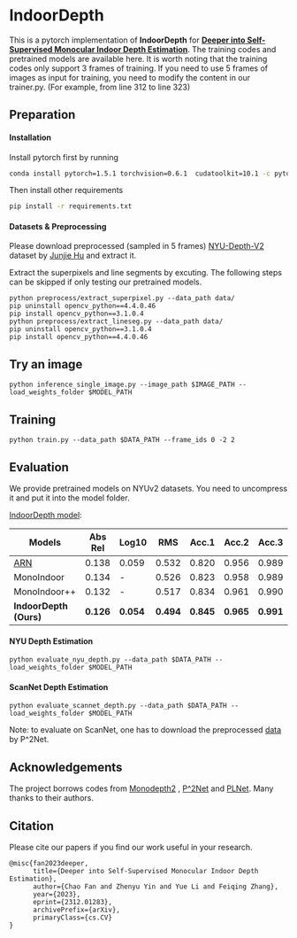 # IndoorDepth
This is a pytorch implementation of **IndoorDepth** for [**Deeper into Self-Supervised Monocular Indoor Depth Estimation**](https://arxiv.org/abs/2312.01283).
The training codes and pretrained models are available here. 
It is worth noting that the training codes only support 3 frames of training. If you need to use 5 frames of images as input for training, you need to modify the content in our trainer.py. (For example, from line 312 to line 323)

## Preparation

#### Installation

Install pytorch first by running

```bash
conda install pytorch=1.5.1 torchvision=0.6.1  cudatoolkit=10.1 -c pytorch
```

Then install other requirements

```bash
pip install -r requirements.txt
```

#### Datasets & Preprocessing 

Please download preprocessed (sampled in 5 frames) [NYU-Depth-V2](https://drive.google.com/file/d/1WoOZOBpOWfmwe7bknWS5PMUCLBPFKTOw/view?usp=sharing) dataset by [Junjie Hu](https://scholar.google.com/citations?user=nuZZKu4AAAAJ&hl=en&oi=sra) and extract it. 

Extract the superpixels and line segments by excuting. The following steps can be skipped if only testing our pretrained models.

```
python preprocess/extract_superpixel.py --data_path data/
pip uninstall opencv_python==4.4.0.46
pip install opencv_python==3.1.0.4
python preprocess/extract_lineseg.py --data_path data/ 
pip uninstall opencv_python==3.1.0.4
pip install opencv_python==4.4.0.46
```

## Try an image 

```
python inference_single_image.py --image_path $IMAGE_PATH --load_weights_folder $MODEL_PATH
```

## Training

```
python train.py --data_path $DATA_PATH --frame_ids 0 -2 2
```

## Evaluation  

We provide pretrained models on NYUv2 datasets. You need to uncompress it and put it into the model folder.

[IndoorDepth model](https://1drv.ms/u/s!AudzvQ6XfIoSkEDosbn0yqRASZZ1?e=q6Vgn4):

|Models      | Abs Rel | Log10 | RMS   | Acc.1 | Acc.2 | Acc.3 |
| ----------- | ------- | ----- | ----- | ----- | ----- | ----- |
|     [ARN](https://github.com/JiawangBian/sc_depth_pl)     | 0.138   | 0.059 | 0.532 | 0.820 | 0.956 | 0.989 |
| MonoIndoor  | 0.134   |   -   | 0.526 | 0.823 | 0.958 | 0.989 |
| MonoIndoor++  | 0.132   |   -   | 0.517 | 0.834 | 0.961 | 0.990 |
| **IndoorDepth (Ours)** | **0.126**   | **0.054** | **0.494** | **0.845** | **0.965** | **0.991** |

#### NYU Depth Estimation

```
python evaluate_nyu_depth.py --data_path $DATA_PATH --load_weights_folder $MODEL_PATH 
```

#### ScanNet Depth Estimation

```
python evaluate_scannet_depth.py --data_path $DATA_PATH --load_weights_folder $MODEL_PATH 
```

Note: to evaluate on ScanNet, one has to download the preprocessed [data](https://onedrive.live.com/?authkey=%21ANXK7icE%2D33VPg0&id=C43E510B25EDDE99%21106&cid=C43E510B25EDDE99) by  P^2Net. 


## Acknowledgements

The project borrows codes from [Monodepth2](https://github.com/nianticlabs/monodepth2) , [P^2Net](https://github.com/svip-lab/Indoor-SfMLearner) and [PLNet](https://github.com/HalleyJiang/PLNet). Many thanks to their authors. 

## Citation

Please cite our papers if you find our work useful in your research.

```
@misc{fan2023deeper,
      title={Deeper into Self-Supervised Monocular Indoor Depth Estimation}, 
      author={Chao Fan and Zhenyu Yin and Yue Li and Feiqing Zhang},
      year={2023},
      eprint={2312.01283},
      archivePrefix={arXiv},
      primaryClass={cs.CV}
}
```
